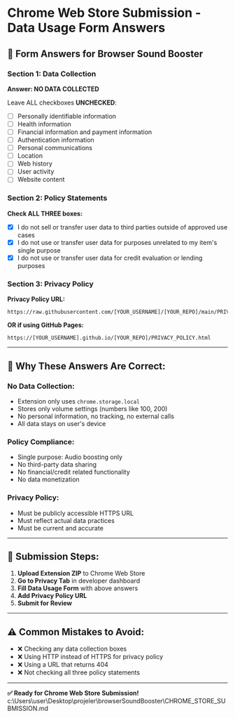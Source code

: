 # Chrome Web Store Submission - Data Usage Form Answers

## 📝 **Form Answers for Browser Sound Booster**

### **Section 1: Data Collection**
**Answer: NO DATA COLLECTED**

Leave ALL checkboxes **UNCHECKED**:
- [ ] Personally identifiable information
- [ ] Health information
- [ ] Financial information and payment information
- [ ] Authentication information
- [ ] Personal communications
- [ ] Location
- [ ] Web history
- [ ] User activity
- [ ] Website content

### **Section 2: Policy Statements**
**Check ALL THREE boxes:**

- [x] I do not sell or transfer user data to third parties outside of approved use cases
- [x] I do not use or transfer user data for purposes unrelated to my item's single purpose
- [x] I do not use or transfer user data for credit evaluation or lending purposes

### **Section 3: Privacy Policy**
**Privacy Policy URL:**
```
https://raw.githubusercontent.com/[YOUR_USERNAME]/[YOUR_REPO]/main/PRIVACY_POLICY.md
```

**OR if using GitHub Pages:**
```
https://[YOUR_USERNAME].github.io/[YOUR_REPO]/PRIVACY_POLICY.html
```

---

## 🎯 **Why These Answers Are Correct:**

### **No Data Collection:**
- Extension only uses `chrome.storage.local`
- Stores only volume settings (numbers like 100, 200)
- No personal information, no tracking, no external calls
- All data stays on user's device

### **Policy Compliance:**
- Single purpose: Audio boosting only
- No third-party data sharing
- No financial/credit related functionality
- No data monetization

### **Privacy Policy:**
- Must be publicly accessible HTTPS URL
- Must reflect actual data practices
- Must be current and accurate

---

## 🚀 **Submission Steps:**

1. **Upload Extension ZIP** to Chrome Web Store
2. **Go to Privacy Tab** in developer dashboard
3. **Fill Data Usage Form** with above answers
4. **Add Privacy Policy URL**
5. **Submit for Review**

---

## ⚠️ **Common Mistakes to Avoid:**

- ❌ Checking any data collection boxes
- ❌ Using HTTP instead of HTTPS for privacy policy
- ❌ Using a URL that returns 404
- ❌ Not checking all three policy statements

---

**✅ Ready for Chrome Web Store Submission!**</content>
<parameter name="filePath">c:\Users\user\Desktop\projeler\browserSoundBooster\CHROME_STORE_SUBMISSION.md